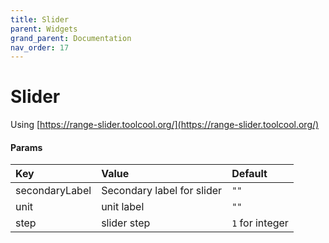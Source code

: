```yaml
---
title: Slider
parent: Widgets
grand_parent: Documentation
nav_order: 17
---
```


# Slider

Using [https://range-slider.toolcool.org/](https://range-slider.toolcool.org/)

#### Params

| Key                       | Value                      | Default           |
|:--------------------------|:---------------------------|:------------------|
| secondaryLabel       | Secondary label for slider | `""`              |
| unit     | unit label                 | `""`                |
| step              | slider step                | `1` for integer   |


